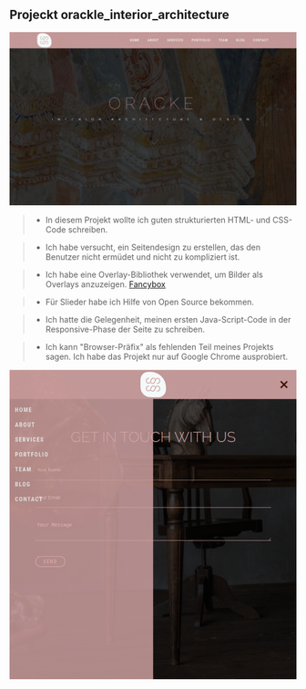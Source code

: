 ## Projeckt orackle_interior_architecture 

![reference image](img/Orackle-screen1.png)


> - In diesem Projekt wollte ich guten strukturierten HTML- und CSS-Code schreiben.

> - Ich habe versucht, ein Seitendesign zu erstellen, das den Benutzer nicht ermüdet und nicht zu kompliziert ist.

> - Ich habe eine Overlay-Bibliothek verwendet, um Bilder als Overlays anzuzeigen. [Fancybox](https://fancyapps.com/docs/ui/fancybox/)

> - Für Slieder habe ich Hilfe von Open Source bekommen.

> - Ich hatte die Gelegenheit, meinen ersten Java-Script-Code in der Responsive-Phase der Seite zu schreiben.

> - Ich kann "Browser-Präfix" als fehlenden Teil meines Projekts sagen. Ich habe das Projekt nur auf Google Chrome ausprobiert.

![reference image](img/oracke-screen2.png)
